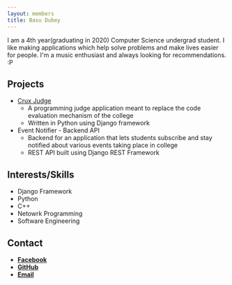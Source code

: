 ```yaml
---
layout: members
title: Basu Dubey
---
```


I am a 4th year(graduating in 2020) Computer Science undergrad student. I like making applications which help solve problems and make lives easier for people. I'm a music enthusiast and always looking for recommendations. :P

Projects
--------

*   [Crux Judge](https://github.com/crux-bphc/crux-judge)
    *   A programming judge application meant to replace the code evaluation mechanism of the college
    *   Written in Python using Django framework
*   Event Notifier - Backend API
    *   Backend for an application that lets students subscribe and stay notified about various events taking place in college
    *   REST API built using Django REST Framework

Interests/Skills
----------------

*   Django Framework
*   Python
*   C++
*   Netowrk Programming
*   Software Engineering

Contact
-------

*   **[Facebook](https://www.facebook.com/basu.96)**
*   **[GitHub](https://github.com/dub-basu)**
*   **[Email](mailto:basu.96@gmail.com)**
